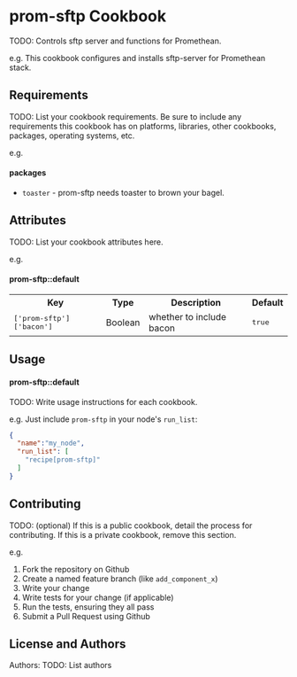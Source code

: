 prom-sftp Cookbook
==================
TODO: Controls sftp server and functions for Promethean.

e.g.
This cookbook configures and installs sftp-server for Promethean stack.

Requirements
------------
TODO: List your cookbook requirements. Be sure to include any requirements this cookbook has on platforms, libraries, other cookbooks, packages, operating systems, etc.

e.g.
#### packages
- `toaster` - prom-sftp needs toaster to brown your bagel.

Attributes
----------
TODO: List your cookbook attributes here.

e.g.
#### prom-sftp::default
<table>
  <tr>
    <th>Key</th>
    <th>Type</th>
    <th>Description</th>
    <th>Default</th>
  </tr>
  <tr>
    <td><tt>['prom-sftp']['bacon']</tt></td>
    <td>Boolean</td>
    <td>whether to include bacon</td>
    <td><tt>true</tt></td>
  </tr>
</table>

Usage
-----
#### prom-sftp::default
TODO: Write usage instructions for each cookbook.

e.g.
Just include `prom-sftp` in your node's `run_list`:

```json
{
  "name":"my_node",
  "run_list": [
    "recipe[prom-sftp]"
  ]
}
```

Contributing
------------
TODO: (optional) If this is a public cookbook, detail the process for contributing. If this is a private cookbook, remove this section.

e.g.
1. Fork the repository on Github
2. Create a named feature branch (like `add_component_x`)
3. Write your change
4. Write tests for your change (if applicable)
5. Run the tests, ensuring they all pass
6. Submit a Pull Request using Github

License and Authors
-------------------
Authors: TODO: List authors

